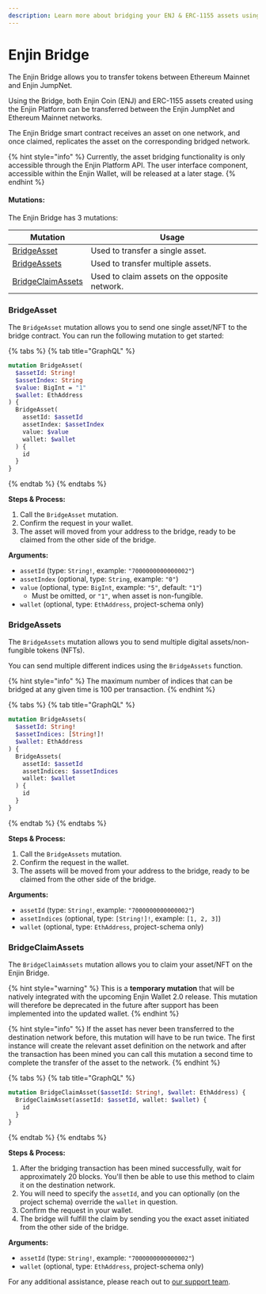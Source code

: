 ```yaml
---
description: Learn more about bridging your ENJ & ERC-1155 assets using the Enjin Bridge.
---
```


# Enjin Bridge

The Enjin Bridge allows you to transfer tokens between Ethereum Mainnet and Enjin JumpNet.

Using the Bridge, both Enjin Coin (ENJ) and ERC-1155 assets created using the Enjin Platform can be transferred between the Enjin JumpNet and Ethereum Mainnet networks.

The Enjin Bridge smart contract receives an asset on one network, and once claimed, replicates the asset on the corresponding bridged network.

{% hint style="info" %}
Currently, the asset bridging functionality is only accessible through the Enjin Platform API. The user interface component, accessible within the Enjin Wallet, will be released at a later stage.
{% endhint %}

#### **Mutations:**

The Enjin Bridge has 3 mutations:

| Mutation                                               | Usage                                         |
| ------------------------------------------------------ | --------------------------------------------- |
| [BridgeAsset](enjin-bridge.md#bridgeasset)             | Used to transfer a single asset.              |
| [BridgeAssets](enjin-bridge.md#bridgeassets)           | Used to transfer multiple assets.             |
| [BridgeClaimAssets](enjin-bridge.md#bridgeclaimassets) | Used to claim assets on the opposite network. |

### BridgeAsset

The `BridgeAsset` mutation allows you to send one single asset/NFT to the bridge contract. You can run the following mutation to get started:

{% tabs %}
{% tab title="GraphQL" %}
```graphql
mutation BridgeAsset(
  $assetId: String!
  $assetIndex: String
  $value: BigInt = "1"
  $wallet: EthAddress
) {
  BridgeAsset(
    assetId: $assetId
    assetIndex: $assetIndex
    value: $value
    wallet: $wallet
  ) {
    id
  }
}
```
{% endtab %}
{% endtabs %}

**Steps & Process:**

1. Call the `BridgeAsset` mutation.
2. Confirm the request in your wallet.
3. The asset will moved from your address to the bridge, ready to be claimed from the other side of the bridge.

**Arguments:**

* `assetId` (type: `String!`, example: `"7000000000000002"`)
* `assetIndex` (optional, type: `String`, example: `"0"`)
* `value` (optional, type: `BigInt`, example: `"5"`, default: `"1"`)
  * Must be omitted, or `"1"`, when asset is non-fungible.
* `wallet` (optional, type: `EthAddress`, project-schema only)

### BridgeAssets

The `BridgeAssets` mutation allows you to send multiple digital assets/non-fungible tokens (NFTs).

You can send multiple different indices using the `BridgeAssets` function.

{% hint style="info" %}
The maximum number of indices that can be bridged at any given time is 100 per transaction.
{% endhint %}

{% tabs %}
{% tab title="GraphQL" %}
```graphql
mutation BridgeAssets(
  $assetId: String!
  $assetIndices: [String!]!
  $wallet: EthAddress
) {
  BridgeAssets(
    assetId: $assetId
    assetIndices: $assetIndices
    wallet: $wallet
  ) {
    id
  }
}
```
{% endtab %}
{% endtabs %}

**Steps & Process:**

1. Call the `BridgeAssets` mutation.
2. Confirm the request in the wallet.
3. The assets will be moved from your address to the bridge, ready to be claimed from the other side of the bridge.

**Arguments:**

* `assetId` (type: `String!`, example: `"7000000000000002"`)
* `assetIndices` (optional, type: `[String!]!`, example: `[1, 2, 3]`)
* `wallet` (optional, type: `EthAddress`, project-schema only)

### BridgeClaimAssets

The `BridgeClaimAssets` mutation allows you to claim your asset/NFT on the Enjin Bridge.

{% hint style="warning" %}
This is a **temporary mutation** that will be natively integrated with the upcoming Enjin Wallet 2.0 release. This mutation will therefore be deprecated in the future after support has been implemented into the updated wallet.
{% endhint %}

{% hint style="info" %}
If the asset has never been transferred to the destination network before, this mutation will have to be run twice. The first instance will create the relevant asset definition on the network and after the transaction has been mined you can call this mutation a second time to complete the transfer of the asset to the network.
{% endhint %}

{% tabs %}
{% tab title="GraphQL" %}
```graphql
mutation BridgeClaimAsset($assetId: String!, $wallet: EthAddress) {
  BridgeClaimAsset(assetId: $assetId, wallet: $wallet) {
    id
  }
}
```
{% endtab %}
{% endtabs %}

**Steps & Process:**

1. After the bridging transaction has been mined successfully, wait for approximately 20 blocks. You'll then be able to use this method to claim it on the destination network.
2. You will need to specify the `assetId`, and you can optionally (on the project schema) override the `wallet` in question.
3. Confirm the request in your wallet.
4. The bridge will fulfill the claim by sending you the exact asset initiated from the other side of the bridge.

**Arguments:**

* `assetId` (type: `String!`, example: `"7000000000000002"`)
* `wallet` (optional, type: `EthAddress`, project-schema only)

For any additional assistance, please reach out to [our support team](https://enjin.io/support).
